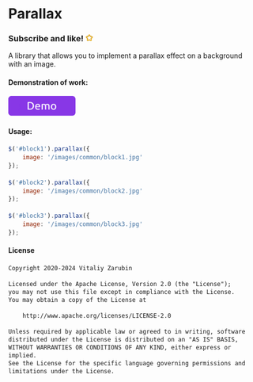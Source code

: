 Parallax
===================

### Subscribe and like! <img src="data/star.gif" width="16px"/>

A library that allows you to implement a parallax effect on a background with an image.

#### Demonstration of work:
<p>
    <a href="https://old.keygenqt.com/work/js-parallax">
        <img src="data/demo_button.gif" width="136px"/>
    </a>
</p>


#### Usage:

```js
$('#block1').parallax({
    image: '/images/common/block1.jpg'
});

$('#block2').parallax({
    image: '/images/common/block2.jpg'
});

$('#block3').parallax({
    image: '/images/common/block3.jpg'
});
```

#### License

```
Copyright 2020-2024 Vitaliy Zarubin

Licensed under the Apache License, Version 2.0 (the "License");
you may not use this file except in compliance with the License.
You may obtain a copy of the License at

    http://www.apache.org/licenses/LICENSE-2.0

Unless required by applicable law or agreed to in writing, software
distributed under the License is distributed on an "AS IS" BASIS,
WITHOUT WARRANTIES OR CONDITIONS OF ANY KIND, either express or implied.
See the License for the specific language governing permissions and
limitations under the License.
```
